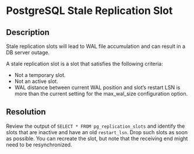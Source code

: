 # PostgreSQL Stale Replication Slot

## Description

Stale replication slots will lead to WAL file accumulation and can result in a DB server outage.

A stale replication slot is a slot that satisfies the following criteria:
- Not a temporary slot.
- Not an active slot.
- WAL distance between current WAL position and slot’s restart LSN is more than the current setting for the max_wal_size configuration option.

## Resolution

Review the output of `SELECT * FROM pg_replication_slots` and identify the slots that are inactive and have an old `restart_lsn`. Drop such slots as soon as possible. You can recreate the slot, but note that the receiving end might need to be resynchronized.
